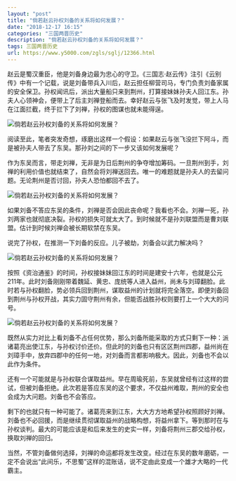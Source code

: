 ```yaml
---
layout: "post"
title: "倘若赵云孙权刘备的关系将如何发展？"
date: "2018-12-17 16:15"
categories: "三国两晋历史"
description: "倘若赵云孙权刘备的关系将如何发展？"
tags: 三国两晋历史
url: https://www.y5000.com/zgls/sglj/12366.html
---
```






赵云是蜀汉重臣，他是刘备身边最为忠心的守卫。《三国志·赵云传》注引《云别传》中有一个记载，说是刘备带兵入川后，赵云担任柳营司马，专门负责刘备家属的安全保卫。孙权闻讯后，派出大量船只来到荆州，打算接妹妹孙夫人回江东。孙夫人心领神会，便带上了后主刘禅登船而去。幸好赵云与张飞及时发觉，带上人马在江面拦截，终于拦下了刘禅，孙权的图谋也就未能得逞。

![倘若赵云孙权刘备的关系将如何发展？](/uploads/allimg/170206/6-1F206105R3S9.JPG)

阅读至此，笔者突发奇想，琢磨出这样一个假设：如果赵云与张飞没拦下阿斗，而是被孙夫人带去了东吴。那孙刘之间的下一步又该如何发展呢？

作为东吴而言，带走刘禅，无非是为日后荆州的争夺增加筹码。一旦荆州到手，刘禅的利用价值也就结束了，自然会将刘禅送回去。唯一的难题就是孙夫人的去留问题。无论荆州是否讨回，孙夫人恐怕都回不去了。

![倘若赵云孙权刘备的关系将如何发展？](/uploads/allimg/170206/6-1F20610595cR.JPG)

如果刘备不答应东吴的条件，刘禅是否会因此丧命呢？我看也不会。刘禅一死，孙刘两家也就彻底决裂。孙权的损失可就太大了。到时候就不是孙刘联盟而是曹刘联盟。估计到时候刘禅会被长期软禁在东吴。

说完了孙权，在推测一下刘备的反应。儿子被劫，刘备会以武力解决吗？

![倘若赵云孙权刘备的关系将如何发展？](/uploads/allimg/170206/6-1F206110032511.JPG)

按照《资治通鉴》的时间，孙权接妹妹回江东的时间是建安十六年，也就是公元211年。此时刘备刚刚带着魏延、黄忠、庞统等人进入益州，尚未与刘璋翻脸。此时若与孙权翻脸，势必领兵回到荆州，谋取益州的计划就将完全落空。即便刘备回到荆州与孙权开战，其实力固守荆州有余，但能否战胜孙权则要打上一个大大的问号。

![倘若赵云孙权刘备的关系将如何发展？](/uploads/allimg/170206/6-1F206110115107.JPG)

既然从实力对比上看刘备不占任何优势，那么刘备所能采取的方式只剩下一种：派诸葛亮出使江东，与孙权讨价还价。但此时的刘备也只有区区荆州四郡，益州尚在刘璋手中，放弃四郡中的任何一地，对刘备而言都影响极大。因此，刘备也不会以此作为条件。

还有一个可能就是与孙权联合谋取益州。早在周瑜死前，东吴就曾经有过这样的尝试，但被刘备拒绝。此次若是答应东吴的这个要求，不仅益州难取，荆州的安全也会成为大问题。刘备也不会答应。

剩下的也就只有一种可能了。诸葛亮来到江东，大大方方地希望孙权照顾好刘禅。刘备也不必回援，而是继续贯彻谋取益州的战略构想，将益州拿下。等到那时在与孙权谈判。最大的可能应该是和后来发生的史实一样，刘备将荆州三郡交给孙权，换取刘禅的回归。

当然，不管刘备做何选择，刘禅的命运都将发生改变。经过在东吴的数年磨砺，一定不会说出“此间乐，不思蜀”这样的混账话，说不定由此变成一个雄才大略的一代霸主。
